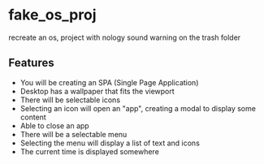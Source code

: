 # fake_os_proj
recreate an os, project with nology
sound warning on the trash folder

## Features
- You will be creating an SPA (Single Page Application)
- Desktop has a wallpaper that fits the viewport
- There will be selectable icons
- Selecting an icon will open an "app", creating a modal to display some content
- Able to close an app
- There will be a selectable menu
- Selecting the menu will display a list of text and icons
- The current time is displayed somewhere
